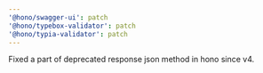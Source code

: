 ```yaml
---
'@hono/swagger-ui': patch
'@hono/typebox-validator': patch
'@hono/typia-validator': patch
---
```


Fixed a part of deprecated response json method in hono since v4.
